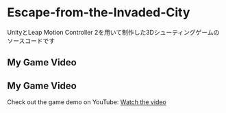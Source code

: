 # Escape-from-the-Invaded-City
UnityとLeap Motion Controller 2を用いて制作した3Dシューティングゲームのソースコードです
## My Game Video
## My Game Video

Check out the game demo on YouTube: [Watch the video](https://www.youtube.com/watch?v=n9LwsK46Pec&t=3s)



